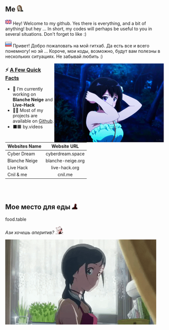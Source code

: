 ## **Me**  <img src="pic/5869_TakagiShhh.gif" height="20">

<img src="./icon/en.png" height="20"> Hey! Welcome to my github. Yes there is everything, and a bit of anything! but hey ... In short, my codes will perhaps be useful to you in several situations. Don't forget to like :)

<img src="./icon/ru.png" height="20"> Привет! Добро пожаловать на мой гитхаб. Да есть все и всего понемногу! но эй ... Короче, мои коды, возможно, будут вам полезны в нескольких ситуациях. Не забывай любить :)
 

<img src="pic/alice.gif" align="right" height="250">

<h3>⚡️ <u>A Few Quick Facts</u></h3>
<ul>
<li>🔭 I’m currently working on <b>Blanche Neige</b> and <b>Live-Hack</b></li>
<li>👨‍💻 Most of my projects are available on <a href="https://github.com/Sn0wAlice">Github</a>.</li>
<li>⬛️🟧 by.videos</li>
</ul>

| Websites Name | Website URL |
| -------------- | :---------: |
| Cyber Dream | cyberdream.space |
| Blanche Neige | blanche-neige.org |
| Live Hack | live-hack.org |
| Cnil & me | cnil.me |

<br>
<br>


## **Мое место для еды** <img src="pic/Deadpool_aw_shock.gif" height="20">

food.table

*Ази хочешь аперитив?* <img src="pic/8395_CerberusFastTap.gif" height="25">

<img src="pic/L4IXI1XdroF0dGnNJN.gif">
